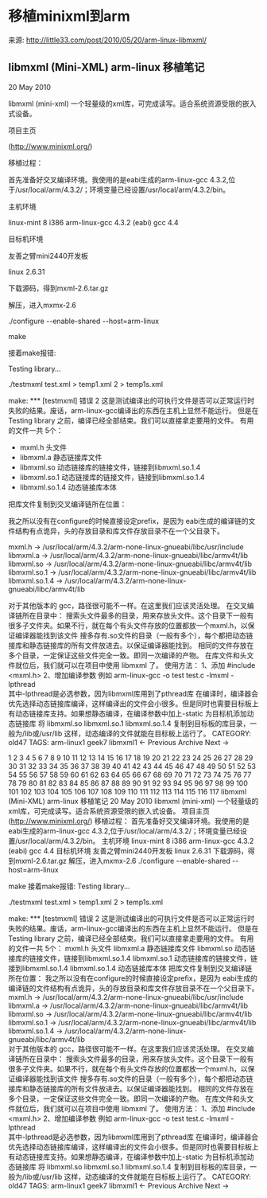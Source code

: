 # 移植minixml到arm

来源: http://little33.com/post/2010/05/20/arm-linux-libmxml/

## libmxml (Mini-XML) arm-linux 移植笔记
20 May 2010

libmxml (mini-xml) 一个轻量级的xml库，可完成读写。适合系统资源受限的嵌入式设备。

项目主页

(http://www.minixml.org/)

移植过程：

首先准备好交叉编译环境。我使用的是eabi生成的arm-linux-gcc 4.3.2,位于/usr/local/arm/4.3.2/；环境变量已经设置/usr/local/arm/4.3.2/bin。

主机环境

 linux-mint 8 i386
 arm-linux-gcc 4.3.2 (eabi)
 gcc 4.4

目标机环境

友善之臂mini2440开发板

linux 2.6.31

下载源码，得到mxml-2.6.tar.gz

解压，进入mxmx-2.6

./configure --enable-shared --host=arm-linux

make

接着make报错:

Testing library... 

./testmxml test.xml > temp1.xml 2 > temp1s.xml 

make: *** [testmxml] 错误   2 
这是测试编译出的可执行文件是否可以正常运行时失败的结果。废话，arm-linux-gcc编译出的东西在主机上显然不能运行。
但是在 Testing library 之前，编译已经全部结束。我们可以直接拿走要用的文件。
有用的文件一共 5个：
* mxml.h 头文件
* libmxml.a 静态链接库文件
* libmxml.so 动态链接库的链接文件，链接到libmxml.so.1.4
* libmxml.so.1 动态链接库的链接文件，链接到libmxml.so.1.4
* libmxml.so.1.4 动态链接库本体

把库文件复制到交叉编译链所在位置：

我之所以没有在configure的时候直接设定prefix，是因为 eabi生成的编译链的文件结构有点诡异，头的存放目录和库文件存放目录不在一个父目录下。

 mxml.h         → /usr/local/arm/4.3.2/arm-none-linux-gnueabi/libc/usr/include
 libmxml.a      → /usr/local/arm/4.3.2/arm-none-linux-gnueabi/libc/armv4t/lib
 libmxml.so     → /usr/local/arm/4.3.2/arm-none-linux-gnueabi/libc/armv4t/lib  
 libmxml.so.1   → /usr/local/arm/4.3.2/arm-none-linux-gnueabi/libc/armv4t/lib  
 libmxml.so.1.4 → /usr/local/arm/4.3.2/arm-none-linux-gnueabi/libc/armv4t/lib  

对于其他版本的 gcc，路径很可能不一样。在这里我们应该灵活处理。
在交叉编译链所在目录中：
搜索头文件最多的目录，用来存放头文件。这个目录下一般有很多子文件夹。如果不行，就在每个有头文件存放的位置都放一个mxml.h，以保证编译器能找到该文件
搜多存有.so文件的目录（一般有多个），每个都把动态链接库和静态链接库的所有文件放进去。以保证编译器能找到。
相同的文件存放在多个目录，一定保证这些文件完全一致。即同一次编译的产物。
在库文件和头文件就位后，我们就可以在项目中使用 libmxml 了。
使用方法：
1、添加
#include <mxml.h>
2、增加编译参数
例如
arm-linux-gcc -o test test.c -lmxml -lpthread  
其中-lpthread是必选参数，因为libmxml库用到了pthread库
在编译时，编译器会优先选择动态链接库编译，这样编译出的文件会小很多。但是同时也需要目标板上有动态链接库支持。如果想静态编译，在编译参数中加上-static
为目标机添加动态链接库
将
libmxml.so
libmxml.so.1
libmxml.so.1.4
复制到目标板的库目录，一般为/lib或/usr/lib
这样，动态编译的文件就能在目标板上运行了。
CATEGORY: old47
TAGS: arm-linux1 geek7 libmxml1
← Previous Archive Next →

1
2
3
4
5
6
7
8
9
10
11
12
13
14
15
16
17
18
19
20
21
22
23
24
25
26
27
28
29
30
31
32
33
34
35
36
37
38
39
40
41
42
43
44
45
46
47
48
49
50
51
52
53
54
55
56
57
58
59
60
61
62
63
64
65
66
67
68
69
70
71
72
73
74
75
76
77
78
79
80
81
82
83
84
85
86
87
88
89
90
91
92
93
94
95
96
97
98
99
100
101
102
103
104
105
106
107
108
109
110
111
112
113
114
115
116
117
libmxml (Mini-XML) arm-linux 移植笔记
20 May 2010
libmxml (mini-xml)
一个轻量级的xml库，可完成读写。适合系统资源受限的嵌入式设备。
项目主页
(http://www.minixml.org/)
移植过程：
首先准备好交叉编译环境。我使用的是eabi生成的arm-linux-gcc 4.3.2,位于/usr/local/arm/4.3.2/；环境变量已经设置/usr/local/arm/4.3.2/bin。
主机环境
linux-mint 8 i386
arm-linux-gcc 4.3.2 (eabi)
gcc 4.4
目标机环境
友善之臂mini2440开发板
linux 2.6.31
下载源码，得到mxml-2.6.tar.gz
解压，进入mxmx-2.6
./configure --enable-shared --host=arm-linux

make
接着make报错:
Testing library... 

./testmxml test.xml > temp1.xml 2 > temp1s.xml 

make: *** [testmxml] 错误   2 
这是测试编译出的可执行文件是否可以正常运行时失败的结果。废话，arm-linux-gcc编译出的东西在主机上显然不能运行。
但是在 Testing library 之前，编译已经全部结束。我们可以直接拿走要用的文件。
有用的文件一共 5个：
mxml.h 头文件
libmxml.a 静态链接库文件
libmxml.so 动态链接库的链接文件，链接到libmxml.so.1.4
libmxml.so.1 动态链接库的链接文件，链接到libmxml.so.1.4
libmxml.so.1.4 动态链接库本体
把库文件复制到交叉编译链所在位置：
我之所以没有在configure的时候直接设定prefix，是因为 eabi生成的编译链的文件结构有点诡异，头的存放目录和库文件存放目录不在一个父目录下。
mxml.h         → /usr/local/arm/4.3.2/arm-none-linux-gnueabi/libc/usr/include
libmxml.a      → /usr/local/arm/4.3.2/arm-none-linux-gnueabi/libc/armv4t/lib
libmxml.so     → /usr/local/arm/4.3.2/arm-none-linux-gnueabi/libc/armv4t/lib  
libmxml.so.1   → /usr/local/arm/4.3.2/arm-none-linux-gnueabi/libc/armv4t/lib  
libmxml.so.1.4 → /usr/local/arm/4.3.2/arm-none-linux-gnueabi/libc/armv4t/lib  
对于其他版本的 gcc，路径很可能不一样。在这里我们应该灵活处理。
在交叉编译链所在目录中：
搜索头文件最多的目录，用来存放头文件。这个目录下一般有很多子文件夹。如果不行，就在每个有头文件存放的位置都放一个mxml.h，以保证编译器能找到该文件
搜多存有.so文件的目录（一般有多个），每个都把动态链接库和静态链接库的所有文件放进去。以保证编译器能找到。
相同的文件存放在多个目录，一定保证这些文件完全一致。即同一次编译的产物。
在库文件和头文件就位后，我们就可以在项目中使用 libmxml 了。
使用方法：
1、添加
#include <mxml.h>
2、增加编译参数
例如
arm-linux-gcc -o test test.c -lmxml -lpthread  
其中-lpthread是必选参数，因为libmxml库用到了pthread库
在编译时，编译器会优先选择动态链接库编译，这样编译出的文件会小很多。但是同时也需要目标板上有动态链接库支持。如果想静态编译，在编译参数中加上-static
为目标机添加动态链接库
将
libmxml.so
libmxml.so.1
libmxml.so.1.4
复制到目标板的库目录，一般为/lib或/usr/lib
这样，动态编译的文件就能在目标板上运行了。
CATEGORY: old47
TAGS: arm-linux1 geek7 libmxml1
← Previous Archive Next →
